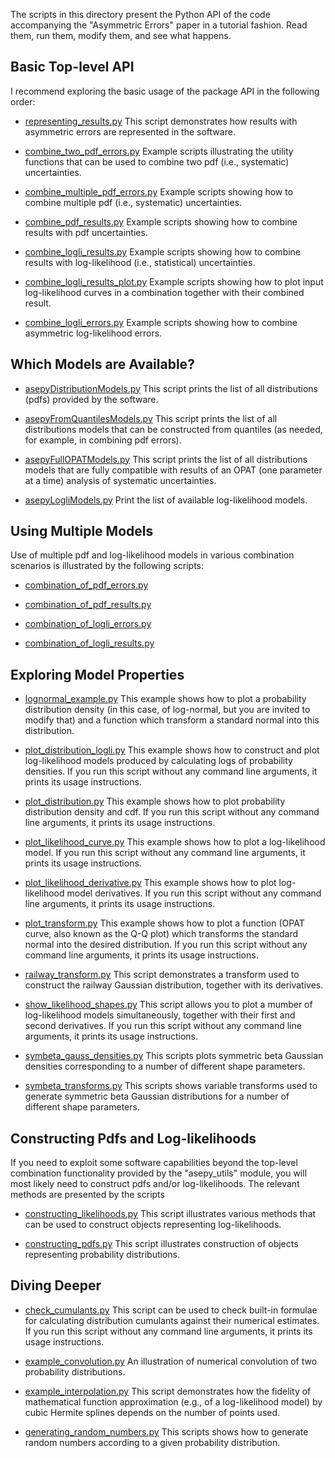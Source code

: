 The scripts in this directory present the Python API of the code
accompanying the "Asymmetric Errors" paper in a tutorial fashion.
Read them, run them, modify them, and see what happens.

## Basic Top-level API

I recommend exploring the basic usage of the package API in the
following order:

* [representing_results.py](./representing_results.py)
This script demonstrates how results with asymmetric errors are
represented in the software.

* [combine_two_pdf_errors.py](./combine_two_pdf_errors.py)
Example scripts illustrating the utility functions that can be used to combine
two pdf (i.e., systematic) uncertainties.

* [combine_multiple_pdf_errors.py](./combine_multiple_pdf_errors.py)
Example scripts showing how to combine multiple pdf (i.e., systematic) uncertainties.

* [combine_pdf_results.py](./combine_pdf_results.py)
Example scripts showing how to combine results with pdf uncertainties.

* [combine_logli_results.py](./combine_logli_results.py)
Example scripts showing how to combine results with log-likelihood
(i.e., statistical) uncertainties.

* [combine_logli_results_plot.py](./combine_logli_results_plot.py)
Example scripts showing how to plot input log-likelihood curves
in a combination together with their combined result.

* [combine_logli_errors.py](./combine_logli_errors.py)
Example scripts showing how to combine asymmetric log-likelihood errors.

## Which Models are Available?

* [asepyDistributionModels.py](./asepyDistributionModels.py)
This script prints the list of all distributions (pdfs) provided by
the software.

* [asepyFromQuantilesModels.py](./asepyFromQuantilesModels.py)
This script prints the list of all distributions models that can be
constructed from quantiles (as needed, for example, in combining pdf errors).

* [asepyFullOPATModels.py](./asepyFullOPATModels.py)
This script prints the list of all distributions models that are fully
compatible with results of an OPAT (one parameter at a time) analysis
of systematic uncertainties.

* [asepyLogliModels.py](./asepyLogliModels.py)
Print the list of available log-likelihood models.

## Using Multiple Models

Use of multiple pdf and log-likelihood models in various combination scenarios
is illustrated by the following scripts:

* [combination_of_pdf_errors.py](./combination_of_pdf_errors.py)

* [combination_of_pdf_results.py](./combination_of_pdf_results.py)

* [combination_of_logli_errors.py](./combination_of_logli_errors.py)

* [combination_of_logli_results.py](./combination_of_logli_results.py)

## Exploring Model Properties

* [lognormal_example.py](./lognormal_example.py)
This example shows how to plot a probability distribution density
(in this case, of log-normal, but you are invited to modify that)
and a function which transform a standard normal into this distribution.

* [plot_distribution_logli.py](./plot_distribution_logli.py)
This example shows how to construct and plot log-likelihood models
produced by calculating logs of probability densities. If you
run this script without any command line arguments, it prints its
usage instructions.

* [plot_distribution.py](./plot_distribution.py)
This example shows how to plot probability distribution density and cdf.
If you run this script without any command line arguments, it prints its
usage instructions.

* [plot_likelihood_curve.py](./plot_likelihood_curve.py)
This example shows how to plot a log-likelihood model. If you run this
script without any command line arguments, it prints its usage instructions.

* [plot_likelihood_derivative.py](./plot_likelihood_derivative.py)
This example shows how to plot log-likelihood model derivatives.
If you run this script without any command line arguments, it prints
its usage instructions.

* [plot_transform.py](./plot_transform.py)
This example shows how to plot a function (OPAT curve, also known
as the Q-Q plot) which transforms the standard normal into
the desired distribution. If you run this script without any command
line arguments, it prints its usage instructions.

* [railway_transform.py](./railway_transform.py)
This script demonstrates a transform used to construct the railway Gaussian
distribution, together with its derivatives.

* [show_likelihood_shapes.py](./show_likelihood_shapes.py)
This script allows you to plot a mumber of log-likelihood models
simultaneously, together with their first and second derivatives.
If you run this script without any command line arguments, it prints
its usage instructions.

* [symbeta_gauss_densities.py](./symbeta_gauss_densities.py)
This scripts plots symmetric beta Gaussian densities corresponding to
a number of different shape parameters.

* [symbeta_transforms.py](./symbeta_transforms.py)
This scripts shows variable transforms used to generate symmetric beta
Gaussian distributions for a number of different shape parameters.

## Constructing Pdfs and Log-likelihoods

If you need to exploit some software capabilities beyond the top-level
combination functionality provided by the "asepy_utils" module, you will
most likely need to construct pdfs and/or log-likelihoods. The relevant
methods are presented by the scripts

* [constructing_likelihoods.py](./constructing_likelihoods.py)
This script illustrates various methods that can be used to construct
objects representing log-likelihoods.

* [constructing_pdfs.py](./constructing_pdfs.py)
This script illustrates construction of objects representing probability
distributions.

## Diving Deeper

* [check_cumulants.py](./check_cumulants.py)
This script can be used to check built-in formulae for calculating
distribution cumulants against their numerical estimates. If you run
this script without any command line arguments, it prints its usage
instructions.

* [example_convolution.py](./example_convolution.py)
An illustration of numerical convolution of two probability distributions.

* [example_interpolation.py](./example_interpolation.py)
This script demonstrates how the fidelity of mathematical function approximation
(e.g., of a log-likelihood model) by cubic Hermite splines depends on the number
of points used.

* [generating_random_numbers.py](./generating_random_numbers.py)
This scripts shows how to generate random numbers according to a given
probability distribution.
